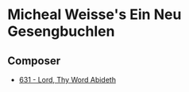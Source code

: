 # Micheal Weisse's Ein Neu Gesengbuchlen

## Composer

- [631 - Lord, Thy Word Abideth](/hymns/631.md)

